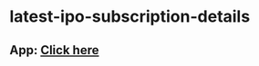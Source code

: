 # latest-ipo-subscription-details

## App: <a href="https://ipo-subscription-details.herokuapp.com/">Click here</a>
